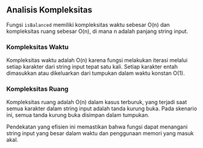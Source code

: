 ## Analisis Kompleksitas

Fungsi `isBalanced` memiliki kompleksitas waktu sebesar O(n) dan kompleksitas ruang sebesar O(n), di mana n adalah panjang string input.

### Kompleksitas Waktu
Kompleksitas waktu adalah O(n) karena fungsi melakukan iterasi melalui setiap karakter dari string input tepat satu kali. Setiap karakter entah dimasukkan atau dikeluarkan dari tumpukan dalam waktu konstan O(1).

### Kompleksitas Ruang
Kompleksitas ruang adalah O(n) dalam kasus terburuk, yang terjadi saat semua karakter dalam string input adalah tanda kurung buka. Pada skenario ini, semua tanda kurung buka disimpan dalam tumpukan.

Pendekatan yang efisien ini memastikan bahwa fungsi dapat menangani string input yang besar dalam waktu dan penggunaan memori yang masuk akal.
